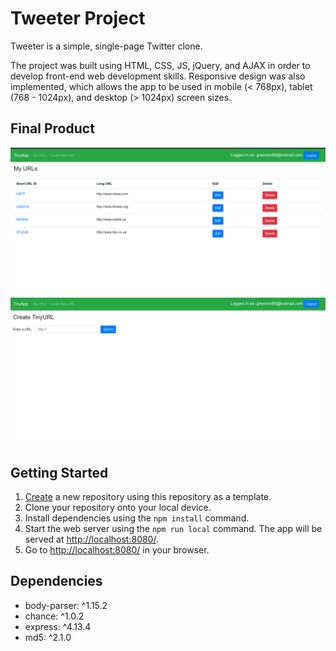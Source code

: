 # Tweeter Project

Tweeter is a simple, single-page Twitter clone.

The project was built using HTML, CSS, JS, jQuery, and AJAX in order to develop front-end web development skills. Responsive design was also implemented, which allows the app to be used in mobile (< 768px), tablet (768 - 1024px), and desktop (> 1024px) screen sizes. 

## Final Product

!["User Home Screen"](https://github.com/JackDuluoz/tinyapp/blob/master/docs/urls-page.png?raw=true)
!["Create New Page"](https://github.com/JackDuluoz/tinyapp/blob/master/docs/create-page.png?raw=true)

## Getting Started

1. [Create](https://docs.github.com/en/repositories/creating-and-managing-repositories/creating-a-repository-from-a-template) a new repository using this repository as a template.
2. Clone your repository onto your local device.
3. Install dependencies using the `npm install` command.
3. Start the web server using the `npm run local` command. The app will be served at <http://localhost:8080/>.
4. Go to <http://localhost:8080/> in your browser.

## Dependencies

- body-parser: ^1.15.2
- chance: ^1.0.2
- express: ^4.13.4
- md5: ^2.1.0
